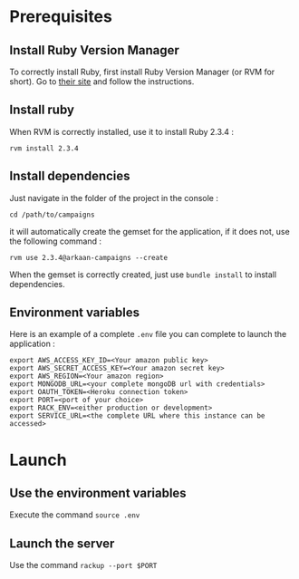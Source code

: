 # Prerequisites

## Install Ruby Version Manager

To correctly install Ruby, first install Ruby Version Manager (or RVM for short). Go to [their site](https://rvm.io/) and follow the instructions.

## Install ruby

When RVM is correctly installed, use it to install Ruby 2.3.4 :

```
rvm install 2.3.4
```

## Install dependencies

Just navigate in the folder of the project in the console :

```
cd /path/to/campaigns
```

it will automatically create the gemset for the application, if it does not, use the following command :

```
rvm use 2.3.4@arkaan-campaigns --create
```

When the gemset is correctly created, just use `bundle install` to install dependencies.

## Environment variables

Here is an example of a complete `.env` file you can complete to launch the application :

```
export AWS_ACCESS_KEY_ID=<Your amazon public key>
export AWS_SECRET_ACCESS_KEY=<Your amazon secret key>
export AWS_REGION=<Your amazon region>
export MONGODB_URL=<your complete mongoDB url with credentials>
export OAUTH_TOKEN=<Heroku connection token>
export PORT=<port of your choice>
export RACK_ENV=<either production or development>
export SERVICE_URL=<the complete URL where this instance can be accessed>
```

# Launch

## Use the environment variables

Execute the command `source .env`

## Launch the server

Use the command `rackup --port $PORT`